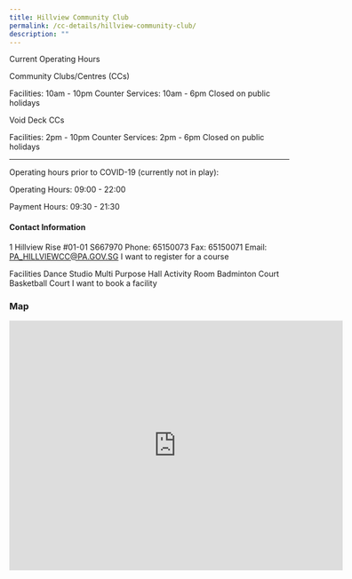 ```yaml
---
title: Hillview Community Club
permalink: /cc-details/hillview-community-club/
description: ""
---
```

Current Operating Hours

Community Clubs/Centres (CCs)

Facilities: 10am - 10pm
Counter Services: 10am - 6pm
Closed on public holidays

Void Deck CCs

Facilities: 2pm - 10pm
Counter Services: 2pm - 6pm
Closed on public holidays

-------

Operating hours prior to COVID-19 (currently not in play):

Operating Hours: 09:00 - 22:00

Payment Hours: 09:30 - 21:30

#### Contact Information
 1 Hillview Rise #01-01 S667970
Phone: 65150073
Fax: 65150071
Email: PA_HILLVIEWCC@PA.GOV.SG
I want to register for a course

Facilities
Dance Studio
Multi Purpose Hall
Activity Room
Badminton Court
Basketball Court
I want to book a facility

### Map
<iframe src="https://www.google.com/maps/embed?pb=!1m18!1m12!1m3!1d3988.691110325004!2d103.762071615331!3d1.3619893619142933!2m3!1f0!2f0!3f0!3m2!1i1024!2i768!4f13.1!3m3!1m2!1s0x31da10528437cb01%3A0xa76064196052afc8!2sHillview%20Community%20Club!5e0!3m2!1sen!2ssg!4v1661503645954!5m2!1sen!2ssg" width="600" height="450" style="border:0;" allowfullscreen="" loading="lazy" ></iframe>
